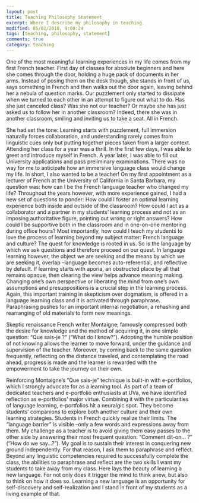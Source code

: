 ```yaml
---
layout: post
title: Teaching Philosophy Statement
excerpt: Where I describe my philosophy in teaching.
modified: 05/02/2018, 9:00:24
tags: [teaching, philosophy, statement]
comments: true
category: teaching
---
```


One of the most meaningful learning experiences in my life comes from my first French teacher. First day of classes for absolute beginners and here she comes through the door, holding a huge pack of documents in her arms. Instead of posing them on the desk though, she stands in front of us, says something in French and then walks out the door again, leaving behind her a nebula of question marks. Our puzzlement only started to dissipate when we turned to each other in an attempt to figure out what to do. Has she just canceled class? Was she not our teacher? Or maybe she has just asked us to follow her in another classroom? Indeed, there she was in another classroom, smiling and inviting us to take a seat. All in French.

She had set the tone: Learning starts with puzzlement, full immersion naturally forces collaboration, and understanding rarely comes from linguistic cues only but putting together pieces taken from a larger context. Attending her class for a year was a thrill. In the first few days, I was able to greet and introduce myself in French. A year later, I was able to fill out University applications and pass preliminary examinations. There was no way for me to anticipate how an immersive language class would change my life. In short, I also wanted to be a teacher! 
On my first appointment as a lecturer of French at the University of California in Santa Barbara, my question was: how can I be the French language teacher who changed my life? Throughout the years however, with more experience gained, I had a new set of questions to ponder: How could I foster an optimal learning experience both inside and outside of the classroom? How could I act as a collaborator and a partner in my students’ learning process and not as an imposing authoritative figure, pointing out wrong or right answers? How could I be supportive both in the classroom and in one-on-one mentoring during office hours? Most importantly, how could I teach my students to love the process of learning beyond my subject matter: French language and culture?
The quest for knowledge is rooted in us. So is the language by which we ask questions and therefore proceed on our quest. In language learning however, the object we are seeking and the means by which we are seeking it, overlap –language becomes auto-referential, and reflective by default.
If learning starts with aporia, an obstructed place by all that remains opaque, then clearing the view helps advance meaning making. Changing one’s own perspective or liberating the mind from one’s own assumptions and presuppositions is a crucial step in the learning process. Again, this important training in skepticism over dogmatism, is offered in a language learning class and it is activated through paraphrase. Paraphrasing pushes for an important internal negotiation, a rehashing and rearranging of old materials to form new meanings.

Skeptic renaissance French writer Montaigne, famously compressed both the desire for knowledge and the method of acquiring it, in one simple question: “Que sais-je ?” (“What do I know?”). Adopting the humble position of not knowing allows the learner to move forward, under the guidance and supervision of the teacher. Moreover, by coming back to the same question frequently, reflecting on the distance traveled, and contemplating the road ahead, progress is made and the learner is rewarded with the empowerment to take the journey on their own.

Reinforcing Montaigne’s “Que sais-je” technique is built-in with e-portfolios, which I strongly advocate for as a learning tool. As part of a team of dedicated teachers and e-portfolio enthusiasts at UVa, we have identified reflection as e-portfolios’ major virtue. Combining it with the particularities of language learning, e-portfolios hit a neuralgic spot. They become students’ companions to explore both another culture and their own learning strategies. Students in French quickly realize their limits. The “language barrier” is visible –only a few words and expressions away from them. My challenge as a teacher is to avoid giving them easy passes to the other side by answering their most frequent question: “Comment dit-on… ?” (“How do we say…?”). My goal is to sustain their interest in conquering new ground independently. For that reason, I ask them to paraphrase and reflect.
Beyond any linguistic competencies required to successfully complete the class, the abilities to paraphrase and reflect are the two skills I want my students to take away from my class. Here lays the beauty of learning a new language. For not only does it trigger the mind to think anew, but also to think on how it does so. Learning a new language is an opportunity for self-discovery and self-realization and I stand in front of my students as a living example of that.

